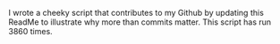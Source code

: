 I wrote a cheeky script that contributes to my Github by updating this ReadMe to illustrate why more than commits matter. This script has run 3860 times.